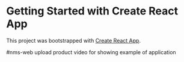 # Getting Started with Create React App

This project was bootstrapped with [Create React App](https://github.com/facebook/create-react-app).

#nms-web
upload product video for showing example of application

